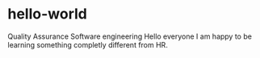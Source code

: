 # hello-world
Quality Assurance Software engineering
Hello everyone
I am happy to be learning something completly different from HR.
